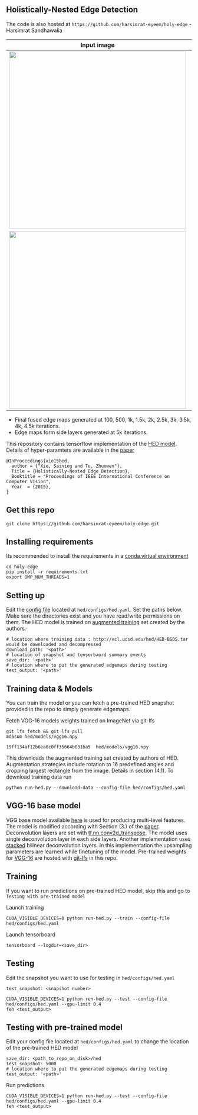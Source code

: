 ## Holistically-Nested Edge Detection
The code is also hosted at `https://github.com/harsimrat-eyeem/holy-edge` - Harsimrat Sandhawalia

Input image                |  Final fused Edge maps    |    Edge maps from side layers
:-------------------------:|:-------------------------:|:-------------------------:
<img src="https://github.com/harsimrat-eyeem/holy-edge/blob/master/hed/example-results/35049.jpg" width="480">  |  <img src="https://github.com/harsimrat-eyeem/holy-edge/blob/master/hed/example-results/animated-7.gif" width="480"> | <img src="https://github.com/harsimrat-eyeem/holy-edge/blob/master/hed/example-results/animated-levels-7.gif" width="480">
<img src="https://github.com/harsimrat-eyeem/holy-edge/blob/master/hed/example-results/201080.jpg" width="480">  |  <img src="https://github.com/harsimrat-eyeem/holy-edge/blob/master/hed/example-results/animated-9.gif" width="480"> | <img src="https://github.com/harsimrat-eyeem/holy-edge/blob/master/hed/example-results/animated-levels-9.gif" width="480">

- Final fused edge maps generated at 100, 500, 1k, 1.5k, 2k, 2.5k, 3k, 3.5k, 4k, 4.5k iterations. 
- Edge maps form side layers generated at 5k iterations.

This repository contains tensorflow implementation of the [HED model](https://github.com/s9xie/hed). Details of hyper-paramters are available in the [paper](https://arxiv.org/pdf/1504.06375.pdf)

    @InProceedings{xie15hed,
      author = {"Xie, Saining and Tu, Zhuowen"},
      Title = {Holistically-Nested Edge Detection},
      Booktitle = "Proceedings of IEEE International Conference on Computer Vision",
      Year  = {2015},
    }

## Get this repo
```
git clone https://github.com/harsimrat-eyeem/holy-edge.git
```

## Installing requirements
Its recommended to install the requirements in a [conda virtual environment](https://conda.io/docs/using/envs.html#create-an-environment)
```
cd holy-edge
pip install -r requirements.txt
export OMP_NUM_THREADS=1
```

## Setting up

Edit the [config file](https://github.com/harsimrat-eyeem/holy-edge/blob/master/hed/configs/hed.yaml) located at `hed/configs/hed.yaml`. Set the paths below. Make sure the directories exist and you have read/write permissions on them.
The HED model is trained on [augmented training](http://vcl.ucsd.edu/hed/HED-BSDS.tar) set created by the authors.
```
# location where training data : http://vcl.ucsd.edu/hed/HED-BSDS.tar would be downloaded and decompressed
download_path: '<path>'
# location of snapshot and tensorbaord summary events
save_dir: '<path>'
# location where to put the generated edgemaps during testing
test_output: '<path>'
```

## Training data & Models
You can train the model or you can fetch a pre-trained HED snapshot provided in the repo to simply generate edgemaps.

Fetch VGG-16 models weights trained on ImageNet via git-lfs
```
git lfs fetch && git lfs pull
md5sum hed/models/vgg16.npy
```
`19ff134af12b6ea0c0ff35664b031ba5  hed/models/vgg16.npy`

This downloads the augmented training set created by authors of HED. Augmentation strategies include rotation to 16 predefined angles and cropping largest rectangle from the image. Details in section (4.1). To download training data run
```
python run-hed.py --download-data --config-file hed/configs/hed.yaml
```

## VGG-16 base model
VGG base model available [here](https://github.com/machrisaa/tensorflow-vgg) is used for producing multi-level features. The model is modified according with Section (3.) of the [paper](https://arxiv.org/pdf/1504.06375.pdf). Deconvolution layers are set with [tf.nn.conv2d_transpose](https://www.tensorflow.org/api_docs/python/tf/nn/conv2d_transpose). The model uses single deconvolution layer in each side layers. Another implementation uses [stacked](https://github.com/ppwwyyxx/tensorpack/blob/master/examples/HED/hed.py#L35) bilinear deconvolution layers. In this implementation the upsampling parameters are learned while finetuning of the model. Pre-trained weights for [VGG-16](https://mega.nz/#!YU1FWJrA!O1ywiCS2IiOlUCtCpI6HTJOMrneN-Qdv3ywQP5poecM) are hosted with [git-lfs](https://github.com/harsimrat-eyeem/holy-edge/blob/master/hed/models/vgg16.npy) in this repo.

## Training
If you want to run predictions on pre-trained HED model, skip this and go to `Testing with pre-trained model`

Launch training
```
CUDA_VISIBLE_DEVICES=0 python run-hed.py --train --config-file hed/configs/hed.yaml
```
Launch tensorboard
```
tensorboard --logdir=<save_dir>
```

## Testing
Edit the snapshot you want to use for testing in `hed/configs/hed.yaml`

```
test_snapshot: <snapshot number>
```
```
CUDA_VISIBLE_DEVICES=1 python run-hed.py --test --config-file hed/configs/hed.yaml --gpu-limit 0.4
feh <test_output>
```

## Testing with pre-trained model
Edit your config file located at `hed/configs/hed.yaml` to change the location of the pre-trained HED model

```
save_dir: <path_to_repo_on_disk>/hed
test_snapshot: 5000
# location where to put the generated edgemaps during testing
test_output: '<path>'
```

Run predictions
```
CUDA_VISIBLE_DEVICES=1 python run-hed.py --test --config-file hed/configs/hed.yaml --gpu-limit 0.4
feh <test_output>
```
